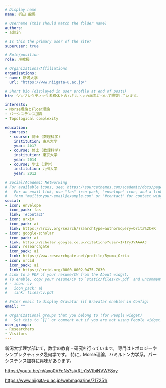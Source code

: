 ```yaml
---
# Display name
name: 折田 龍馬

# Username (this should match the folder name)
authors:
- admin

# Is this the primary user of the site?
superuser: true

# Role/position
role: 准教授

# Organizations/Affiliations
organizations:
- name: 新潟大学
  url: "https://www.niigata-u.ac.jp/"

# Short bio (displayed in user profile at end of posts)
bio: シンプレクティック多様体上のハミルトン力学系について研究しています。

interests:
- Morse理論とFloer理論
- パーシステンス加群
- Topological complexity

education:
  courses:
  - course: 博士 (数理科学)
    institution: 東京大学
    year: 2017
  - course: 修士 (数理科学)
    institution: 東京大学
    year: 2014
  - course: 学士 (理学)
    institution: 九州大学
    year: 2012

# Social/Academic Networking
# For available icons, see: https://sourcethemes.com/academic/docs/page-builder/#icons
#   For an email link, use "fas" icon pack, "envelope" icon, and a link in the
#   form "mailto:your-email@example.com" or "#contact" for contact widget.
social:
- icon: envelope
  icon_pack: fas
  link: '#contact'
- icon: arxiv
  icon_pack: ai
  link: https://arxiv.org/search/?searchtype=author&query=Orita%2C+R
- icon: google-scholar
  icon_pack: ai
  link: https://scholar.google.co.uk/citations?user=I417yJYAAAAJ
- icon: researchgate
  icon_pack: ai
  link: https://www.researchgate.net/profile/Ryuma_Orita
- icon: orcid
  icon_pack: ai
  link: https://orcid.org/0000-0002-0475-7030
# Link to a PDF of your resume/CV from the About widget.
# To enable, copy your resume/CV to `static/files/cv.pdf` and uncomment the lines below.
# - icon: cv
#   icon_pack: ai
#   link: files/cv.pdf

# Enter email to display Gravatar (if Gravatar enabled in Config)
email: ""

# Organizational groups that you belong to (for People widget)
#   Set this to `[]` or comment out if you are not using People widget.
user_groups:
- Researchers
- Visitors
---
```


新潟大学理学部にて，数学の教育・研究を行っています。
専門はトポロジーやシンプレクティック幾何学です。
特に，Morse理論，ハミルトン力学系，パーシステンス加群に興味があります。

https://youtu.be/mVaxo0VFeNs?si=RLp1sVtbiNVWF8xy

https://www.niigata-u.ac.jp/webmagazine/717251/

